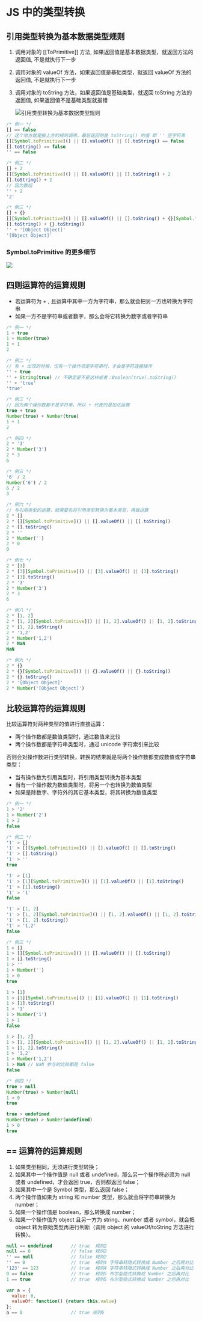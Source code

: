 # JS 中的类型转换

## 引用类型转换为基本数据类型规则

1. 调用对象的 [[ToPrimitive]] 方法, 如果返回值是基本数据类型，就返回方法的返回值, 不是就执行下一步

2. 调用对象的 valueOf 方法，如果返回值是基础类型，就返回 valueOf 方法的返回值, 不是就执行下一步

3. 调用对象的 toString 方法，如果返回值是基础类型，就返回 toString 方法的返回值, 如果返回值不是基础类型就报错

   ![引用类型转换为基本数据类型规则](../assets/imgs/引用类型转换为基本数据类型规则.drawio.svg)


```js
/* 例一 */
[] == false
// 这个地方就是按上方的规则调用，最后返回的是 toString() 的值 即 '' 空字符串
[][Symbol.toPrimitive]() || [].valueOf() || [].toString() == false
[].toString() == false
'' == false

/* 例二 */
[] + 2
[][Symbol.toPrimitive]() || [].valueOf() || [].toString() + 2
[].toString() + 2
// 因为数组
'' + 2
'2'

/* 例三 */
[] + {}
[][Symbol.toPrimitive]() || [].valueOf() || [].toString() + {}[Symbol.toPrimitive]() || {}.valueOf() || {}.toString()
[].toString() + {}.toString()
'' + '[Object Object]'
'[Object Object]'
```

### Symbol.toPrimitive 的更多细节
![](类型转换_files/1.jpg)

## 四则运算符的运算规则

- 若运算符为 + , 且运算中其中一方为字符串，那么就会把另一方也转换为字符串
- 如果一方不是字符串或者数字，那么会将它转换为数字或者字符串

```js
/* 例一 */
1 + true
1 + Number(true)
1 + 1
2

/* 例二 */
// 有 + 出现的时候，仅有一个操作项是字符串时，才会是字符连接操作
'' + true
'' + String(true) // 不确定是不是这样或者：Boolean(true).toString()
'' + 'true'
'true'

/* 例三 */
// 因为两个操作数都不是字符串，所以 + 代表的是加法运算
true + true
Number(true) + Number(true)
1 + 1
2

/* 例四 */
2 * '3'
2 * Number('3')
2 * 3
6

/* 例五 */
'6' / 2
Number('6') / 2
6 / 2
3

/* 例六 */
// 与引用类型的运算，就需要先将引用类型转换为基本类型，再做运算
2 * []
2 * [][Symbol.toPrimitive]() || [].valueOf() || [].toString()
2 * [].toString()
2 * ''
2 * Number('')
2 * 0
0

/* 例七 */
2 * [3]
2 * [3][Symbol.toPrimitive]() || [3].valueOf() || [3].toString()
2 * [3].toString()
2 * '3'
2 * Number('3')
2 * 3
6

/* 例八 */
2 * [1, 2]
2 * [1, 2][Symbol.toPrimitive]() || [1, 2].valueOf() || [1, 2].toString()
2 * [1, 2].toString()
2 * '1,2'
2 * Number('1,2')
2 * NaN
NaN

/* 例九 */
2 * {}
2 * {}[Symbol.toPrimitive]() || {}.valueOf() || {}.toString()
2 * {}.toString()
2 * '[Object Object]'
2 * Number('[Object Object]')
```

## 比较运算符的运算规则

比较运算符对两种类型的值进行直接运算：
- 两个操作数都是数值类型时，通过数值来比较
- 两个操作数都是字符串类型时，通过 unicode 字符索引来比较

否则会对操作数进行类型转换，转换的结果就是将两个操作数都变成数值或字符串类型：
- 当有操作数为引用类型时，将引用类型转换为基本类型
- 当有一个操作数为数值类型时，将另一个也转换为数值类型
- 如果是除数字、字符外的其它基本类型，将其转换为数值类型

```js
/* 例一 */
1 > '2'
1 > Number('2')
1 > 2
false

/* 例二 */
'1' > []
'1' > [][Symbol.toPrimitive]() || [].valueOf() || [].toString()
'1' > [].toString()
'1' > ''
true

'1' > [1]
'1' > [1][Symbol.toPrimitive]() || [1].valueOf() || [1].toString()
'1' > [1].toString()
'1' > '1'
false

'1' > [1, 2]
'1' > [1, 2][Symbol.toPrimitive]() || [1, 2].valueOf() || [1, 2].toString()
'1' > [1, 2].toString()
'1' > '1,2'
false

/* 例三 */
1 > []
1 > [][Symbol.toPrimitive]() || [].valueOf() || [].toString()
1 > [].toString()
1 > ''
1 > Number('')
1 > 0
true

1 > [1]
1 > [1][Symbol.toPrimitive]() || [1].valueOf() || [1].toString()
1 > [1].toString()
1 > '1'
1 > Number('1')
1 > 1
false

1 > [1, 2]
1 > [1, 2][Symbol.toPrimitive]() || [1, 2].valueOf() || [1, 2].toString()
1 > [1, 2].toString()
1 > '1,2'
1 > Number('1,2')
1 > NaN // NaN 参与的比较都是 false
false

/* 例四 */
true > null
Number(true) > Number(null)
1 > 0
true

true > undefined
Number(true) > Number(undefined)
1 > 0
true

```

## == 运算符的运算规则

1. 如果类型相同，无须进行类型转换；
2. 如果其中一个操作值是 null 或者 undefined，那么另一个操作符必须为 null 或者 undefined，才会返回 true，否则都返回 false；
3. 如果其中一个是 Symbol 类型，那么返回 false；
4. 两个操作值如果为 string 和 number 类型，那么就会将字符串转换为 number；
5. 如果一个操作值是 boolean，那么转换成 number；
6. 如果一个操作值为 object 且另一方为 string、number 或者 symbol，就会把 object 转为原始类型再进行判断（调用 object 的 valueOf/toString 方法进行转换）。

```js
null == undefined       // true  规则2
null == 0               // false 规则2
'' == null              // false 规则2
'' == 0                 // true  规则4 字符串转隐式转换成 Number 之后再对比
'123' == 123            // true  规则4 字符串转隐式转换成 Number 之后再对比
0 == false              // true  规则5 布尔型隐式转换成 Number 之后再对比
1 == true               // true  规则5 布尔型隐式转换成 Number 之后再对比

var a = {
  value: 0,
  valueOf: function() {return this.value}
};
a == 0					// true 规则6

```